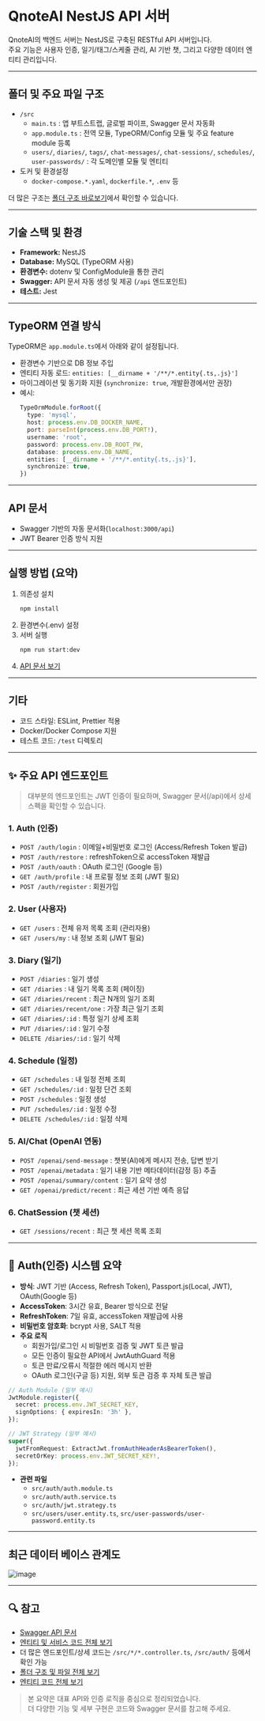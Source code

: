 # QnoteAI NestJS API 서버

QnoteAI의 백엔드 서버는 NestJS로 구축된 RESTful API 서버입니다.  
주요 기능은 사용자 인증, 일기/태그/스케줄 관리, AI 기반 챗, 그리고 다양한 데이터 엔티티 관리입니다.

---

## 폴더 및 주요 파일 구조

- `/src`
  - `main.ts` : 앱 부트스트랩, 글로벌 파이프, Swagger 문서 자동화
  - `app.module.ts` : 전역 모듈, TypeORM/Config 모듈 및 주요 feature module 등록
  - `users/`, `diaries/`, `tags/`, `chat-messages/`, `chat-sessions/`, `schedules/`, `user-passwords/` : 각 도메인별 모듈 및 엔티티
- 도커 및 환경설정
  - `docker-compose.*.yaml`, `dockerfile.*`, `.env` 등

더 많은 구조는 [폴더 구조 바로보기](https://github.com/QnoteAITeam/nestjs-api-server/tree/main/)에서 확인할 수 있습니다.

---

## 기술 스택 및 환경

- **Framework:** NestJS
- **Database:** MySQL (TypeORM 사용)
- **환경변수:** dotenv 및 ConfigModule을 통한 관리
- **Swagger:** API 문서 자동 생성 및 제공 (`/api` 엔드포인트)
- **테스트:** Jest

---

## TypeORM 연결 방식

TypeORM은 `app.module.ts`에서 아래와 같이 설정됩니다.

- 환경변수 기반으로 DB 정보 주입
- 엔티티 자동 로드: `entities: [__dirname + '/**/*.entity{.ts,.js}']`
- 마이그레이션 및 동기화 지원 (`synchronize: true`, 개발환경에서만 권장)
- 예시:
  ```typescript
  TypeOrmModule.forRoot({
    type: 'mysql',
    host: process.env.DB_DOCKER_NAME,
    port: parseInt(process.env.DB_PORT!),
    username: 'root',
    password: process.env.DB_ROOT_PW,
    database: process.env.DB_NAME,
    entities: [__dirname + '/**/*.entity{.ts,.js}'],
    synchronize: true,
  })
  ```

---
## API 문서

- Swagger 기반의 자동 문서화(`localhost:3000/api`)
- JWT Bearer 인증 방식 지원

---

## 실행 방법 (요약)
1. 의존성 설치
   ```bash
   npm install
   ```
2. 환경변수(.env) 설정
3. 서버 실행
   ```bash
   npm run start:dev
   ```
4. [API 문서 보기](http://localhost:3000/api)

---

## 기타

- 코드 스타일: ESLint, Prettier 적용
- Docker/Docker Compose 지원
- 테스트 코드: `/test` 디렉토리

---

## ✨ 주요 API 엔드포인트

> 대부분의 엔드포인트는 JWT 인증이 필요하며, Swagger 문서(/api)에서 상세 스펙을 확인할 수 있습니다.

### 1. Auth (인증)
- `POST /auth/login` : 이메일+비밀번호 로그인 (Access/Refresh Token 발급)
- `POST /auth/restore` : refreshToken으로 accessToken 재발급
- `POST /auth/oauth` : OAuth 로그인 (Google 등)
- `GET /auth/profile` : 내 프로필 정보 조회 (JWT 필요)
- `POST /auth/register` : 회원가입

### 2. User (사용자)
- `GET /users` : 전체 유저 목록 조회 (관리자용)
- `GET /users/my` : 내 정보 조회 (JWT 필요)

### 3. Diary (일기)
- `POST /diaries` : 일기 생성
- `GET /diaries` : 내 일기 목록 조회 (페이징)
- `GET /diaries/recent` : 최근 N개의 일기 조회
- `GET /diaries/recent/one` : 가장 최근 일기 조회
- `GET /diaries/:id` : 특정 일기 상세 조회
- `PUT /diaries/:id` : 일기 수정
- `DELETE /diaries/:id` : 일기 삭제

### 4. Schedule (일정)
- `GET /schedules` : 내 일정 전체 조회
- `GET /schedules/:id` : 일정 단건 조회
- `POST /schedules` : 일정 생성
- `PUT /schedules/:id` : 일정 수정
- `DELETE /schedules/:id` : 일정 삭제

### 5. AI/Chat (OpenAI 연동)
- `POST /openai/send-message` : 챗봇(AI)에게 메시지 전송, 답변 받기
- `POST /openai/metadata` : 일기 내용 기반 메타데이터(감정 등) 추출
- `POST /openai/summary/content` : 일기 요약 생성
- `GET /openai/predict/recent` : 최근 세션 기반 예측 응답

### 6. ChatSession (챗 세션)
- `GET /sessions/recent` : 최근 챗 세션 목록 조회

---

## 🔑 Auth(인증) 시스템 요약

- **방식**: JWT 기반 (Access, Refresh Token), Passport.js(Local, JWT), OAuth(Google 등)
- **AccessToken**: 3시간 유효, Bearer 방식으로 전달
- **RefreshToken**: 7일 유효, accessToken 재발급에 사용
- **비밀번호 암호화**: bcrypt 사용, SALT 적용
- **주요 로직**
    - 회원가입/로그인 시 비밀번호 검증 및 JWT 토큰 발급
    - 모든 인증이 필요한 API에서 JwtAuthGuard 적용
    - 토큰 만료/오류시 적절한 에러 메시지 반환
    - OAuth 로그인(구글 등) 지원, 외부 토큰 검증 후 자체 토큰 발급

```typescript
// Auth Module (일부 예시)
JwtModule.register({
  secret: process.env.JWT_SECRET_KEY,
  signOptions: { expiresIn: '3h' },
});
```
```typescript
// JWT Strategy (일부 예시)
super({
  jwtFromRequest: ExtractJwt.fromAuthHeaderAsBearerToken(),
  secretOrKey: process.env.JWT_SECRET_KEY!,
});
```

- **관련 파일**
    - `src/auth/auth.module.ts`
    - `src/auth/auth.service.ts`
    - `src/auth/jwt.strategy.ts`
    - `src/users/user.entity.ts`, `src/user-passwords/user-password.entity.ts`

---

## 최근 데이터 베이스 관계도

![image](https://github.com/user-attachments/assets/5866f3c7-235e-4969-b795-67c28a23af2d)

---

## 🔍 참고

- [Swagger API 문서](https://qnote.anacnu.kr/api)
- [엔티티 및 서비스 코드 전체 보기](https://github.com/QnoteAITeam/nestjs-api-server/search?q=controller)
- 더 많은 엔드포인트/상세 코드는 `/src/*/*.controller.ts`, `/src/auth/` 등에서 확인 가능
- [폴더 구조 및 파일 전체 보기](https://github.com/QnoteAITeam/nestjs-api-server/tree/main/)
- [엔티티 코드 전체 보기](https://github.com/QnoteAITeam/nestjs-api-server/search?q=entity)

> 본 요약은 대표 API와 인증 로직을 중심으로 정리되었습니다.  
> 더 다양한 기능 및 세부 구현은 코드와 Swagger 문서를 참고해 주세요.
